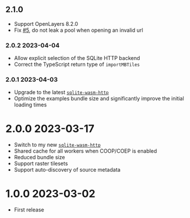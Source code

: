 ## 2.1.0

 - Support OpenLayers 8.2.0
 - Fix [#5](https://github.com/mmomtchev/ol-mbtiles/issues/5), do not leak a pool when opening an invalid url

### 2.0.2 2023-04-04

- Allow explicit selection of the SQLite HTTP backend
- Correct the TypeScript return type of `importMBTiles`

### 2.0.1 2023-04-03

- Upgrade to the latest [`sqlite-wasm-http`](https://github.com/mmomtchev/sqlite-wasm-http)
- Optimize the examples bundle size and significantly improve the initial loading times

# 2.0.0 2023-03-17

- Switch to my new [`sqlite-wasm-http`](https://github.com/mmomtchev/sqlite-wasm-http)
- Shared cache for all workers when COOP/COEP is enabled
- Reduced bundle size
- Support raster tilesets
- Support auto-discovery of source metadata

# 1.0.0 2023-03-02

- First release
